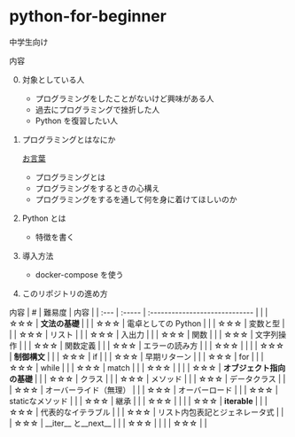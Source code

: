 # python-for-beginner

中学生向け

内容

0. 対象としている人

   - プログラミングをしたことがないけど興味がある人
   - 過去にプログラミングで挫折した人
   - Python を復習したい人

1. プログラミングとはなにか

   [お言葉](./src/docs/intro.md)
   - プログラミングとは
   - プログラミングをするときの心構え
   - プログラミングをするを通して何を身に着けてほしいのか

2. Python とは

   - 特徴を書く

3. 導入方法

   - docker-compose を使う

4. このリポジトリの進め方
 
内容
| #    | 難易度 | 内容                           |
| :--- | :----- | :----------------------------- |
|      | ☆☆☆    | **文法の基礎**                 |
|      | ☆☆☆    | 電卓としての Python            |
|      | ☆☆☆    | 変数と型                       |
|      | ☆☆☆    | リスト                         |
|      | ☆☆☆    | 入出力                         |
|      | ☆☆☆    | 関数                           |
|      | ☆☆☆    | 文字列操作                     |
|      | ☆☆☆    | 関数定義                       |
|      | ☆☆☆    | エラーの読み方                 |
|      | ☆☆☆    |                                |
|      | ☆☆☆    | **制御構文**                   |
|      | ☆☆☆    | if                             |
|      | ☆☆☆    | 早期リターン                   |
|      | ☆☆☆    | for                            |
|      | ☆☆☆    | while                          |
|      | ☆☆☆    | match                          |
|      | ☆☆☆    |                                |
|      | ☆☆☆    | **オブジェクト指向の基礎**     |
|      | ☆☆☆    | クラス                         |
|      | ☆☆☆    | メソッド                       |
|      | ☆☆☆    | データクラス                   |
|      | ☆☆☆    | オーバーライド（無理）         |
|      | ☆☆☆    | オーバーロード                 |
|      | ☆☆☆    | staticなメソッド               |
|      | ☆☆☆    | 継承                           |
|      | ☆☆☆    |                                |
|      | ☆☆☆    | **iterable**                   |
|      | ☆☆☆    | 代表的なイテラブル             |
|      | ☆☆☆    | リスト内包表記とジェネレータ式 |
|      | ☆☆☆    | \_\_iter__  と\_\_next__       |
|      | ☆☆☆    |                                |
|      | ☆☆☆    |                                |
